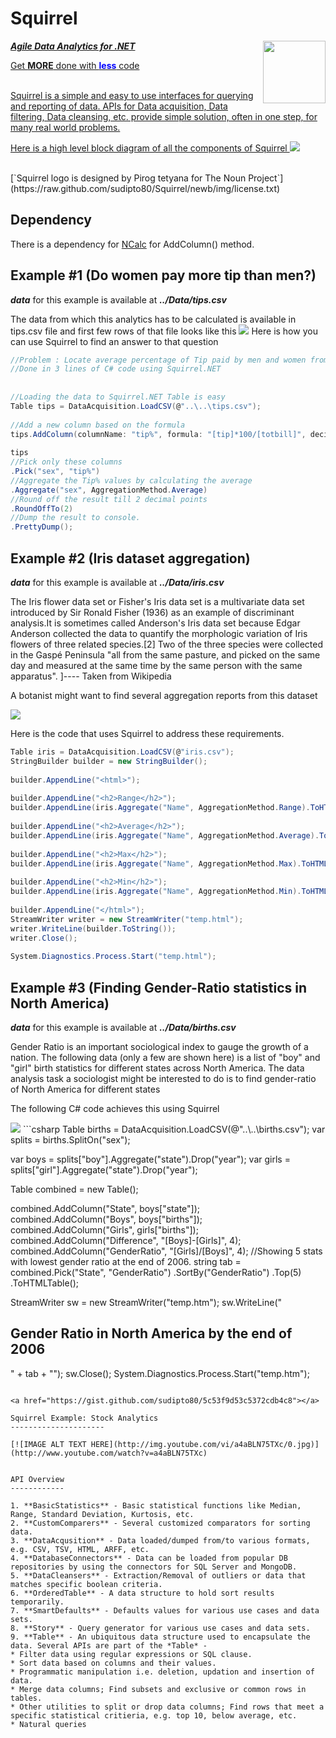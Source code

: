 
Squirrel
====
<a href="Squirrel"><img src="https://raw.github.com/sudipto80/Squirrel/newb/img/icon_26718.png" align="right" height="100" width="100" />
***Agile Data Analytics for .NET*** </br>


Get **MORE** done with <font color='Blue'>**less**</font> code</br>
</br>
<p>
Squirrel is a simple and easy to use interfaces for querying and reporting of data. APIs for Data acquisition, Data filtering, Data cleansing, etc. provide simple solution, often in one step, for many real world problems.
</p>
<p>
Here is a high level block diagram of all the components of Squirrel
<img src="http://gifyu.com/images/blocks.png" border="0"/>
</p>
</a></br>[`Squirrel logo is designed by Pirog tetyana for The Noun Project`](https://raw.github.com/sudipto80/Squirrel/newb/img/license.txt)

Dependency
----
There is a dependency for [NCalc](https://ncalc.codeplex.com/) for AddColumn() method. 

Example #1 (Do women pay more tip than men?)
------
***data*** for this example is available at ***../Data/tips.csv***

The data from which this analytics has to be calculated is available in tips.csv file and first few rows of that file looks like this 
<img src="http://gifyu.com/images/tips.gif" border="0">
Here is how you can use Squirrel to find an answer to that question
<!--<img src="http://gifyu.com/images/tips_final.gif"/>-->
```csharp
//Problem : Locate average percentage of Tip paid by men and women from tips.csv
//Done in 3 lines of C# code using Squirrel.NET
 
 
//Loading the data to Squirrel.NET Table is easy
Table tips = DataAcquisition.LoadCSV(@"..\..\tips.csv");
 
//Add a new column based on the formula
tips.AddColumn(columnName: "tip%", formula: "[tip]*100/[totbill]", decimalDigits: 3);
 
tips
//Pick only these columns
.Pick("sex", "tip%")
//Aggregate the Tip% values by calculating the average
.Aggregate("sex", AggregationMethod.Average)
//Round off the result till 2 decimal points
.RoundOffTo(2)
//Dump the result to console.
.PrettyDump(); 
```

Example #2 (Iris dataset aggregation)
-----
***data*** for this example is available at ***../Data/iris.csv***

<p> The Iris flower data set or Fisher's Iris data set is a multivariate data set introduced by Sir Ronald Fisher (1936) as an example of discriminant analysis.It is sometimes called Anderson's Iris data set because Edgar Anderson collected the data to quantify the morphologic variation of Iris flowers of three related species.[2] Two of the three species were collected in the Gaspé Peninsula "all from the same pasture, and picked on the same day and measured at the same time by the same person with the same apparatus". ]---- Taken from Wikipedia </p>

<p>A botanist might want to find several aggregation reports from this dataset</p>


<img src="http://gifyu.com/images/iris.gif" border="0">

Here is the code that uses Squirrel to address these requirements.
```csharp
Table iris = DataAcquisition.LoadCSV(@"iris.csv");
StringBuilder builder = new StringBuilder();
 
builder.AppendLine("<html>");
 
builder.AppendLine("<h2>Range</h2>");
builder.AppendLine(iris.Aggregate("Name", AggregationMethod.Range).ToHTMLTable());
 
builder.AppendLine("<h2>Average</h2>");
builder.AppendLine(iris.Aggregate("Name", AggregationMethod.Average).ToHTMLTable());
 
builder.AppendLine("<h2>Max</h2>");
builder.AppendLine(iris.Aggregate("Name", AggregationMethod.Max).ToHTMLTable());
 
builder.AppendLine("<h2>Min</h2>");
builder.AppendLine(iris.Aggregate("Name", AggregationMethod.Min).ToHTMLTable());
 
builder.AppendLine("</html>");
StreamWriter writer = new StreamWriter("temp.html");
writer.WriteLine(builder.ToString());
writer.Close();
 
System.Diagnostics.Process.Start("temp.html"); 
```

Example #3 (Finding Gender-Ratio statistics in North America)
----
***data*** for this example is available at ***../Data/births.csv***

<p>Gender Ratio is an important sociological index to gauge the growth of a nation. The following data (only a few are shown here) is a list of "boy" and "girl" birth statistics for different states across North America. The data analysis task a sociologist might be interested to do is to find gender-ratio of North America for different states</p>

<p>The following C# code achieves this using Squirrel</p>
<img src="http://gifyu.com/images/births.gif" border="0">
```csharp
 Table births = DataAcquisition.LoadCSV(@"..\..\births.csv");
var splits = births.SplitOn("sex");
 
var boys = splits["boy"].Aggregate("state").Drop("year");
var girls = splits["girl"].Aggregate("state").Drop("year");
 
Table combined = new Table();
 
combined.AddColumn("State", boys["state"]);
combined.AddColumn("Boys", boys["births"]);
combined.AddColumn("Girls", girls["births"]);
combined.AddColumn("Difference", "[Boys]-[Girls]", 4);
combined.AddColumn("GenderRatio", "[Girls]/[Boys]", 4);
//Showing 5 stats with lowest gender ratio at the end of 2006.
string tab = combined.Pick("State", "GenderRatio")
.SortBy("GenderRatio")
.Top(5)
.ToHTMLTable();
 
StreamWriter sw = new StreamWriter("temp.htm");
sw.WriteLine("<html><h2>Gender Ratio in North America by the end of 2006</h2>" + tab + "</html>");
sw.Close();
System.Diagnostics.Process.Start("temp.htm"); 
```

<a href="https://gist.github.com/sudipto80/5c53f9d53c5372cdb4c8"></a>

Squirrel Example: Stock Analytics
---------------------

[![IMAGE ALT TEXT HERE](http://img.youtube.com/vi/a4aBLN75TXc/0.jpg)](http://www.youtube.com/watch?v=a4aBLN75TXc)


API Overview
------------

1. **BasicStatistics** - Basic statistical functions like Median, Range, Standard Deviation, Kurtosis, etc.
2. **CustomComparers** - Several customized comparators for sorting data.
3. **DataAcqusition** - Data loaded/dumped from/to various formats, e.g. CSV, TSV, HTML, ARFF, etc.
4. **DatabaseConnectors** - Data can be loaded from popular DB repositories by using the connectors for SQL Server and MongoDB.
5. **DataCleansers** - Extraction/Removal of outliers or data that matches specific boolean criteria.
6. **OrderedTable** - A data structure to hold sort results temporarily.
7. **SmartDefaults** - Defaults values for various use cases and data sets.
8. **Story** - Query generator for various use cases and data sets.
9. **Table** - An ubiquitous data structure used to encapsulate the data. Several APIs are part of the *Table* -
* Filter data using regular expressions or SQL clause.
* Sort data based on columns and their values.
* Programmatic manipulation i.e. deletion, updation and insertion of data.
* Merge data columns; Find subsets and exclusive or common rows in tables.
* Other utilities to split or drop data columns; Find rows that meet a specific statistical critieria, e.g. top 10, below average, etc.
* Natural queries
